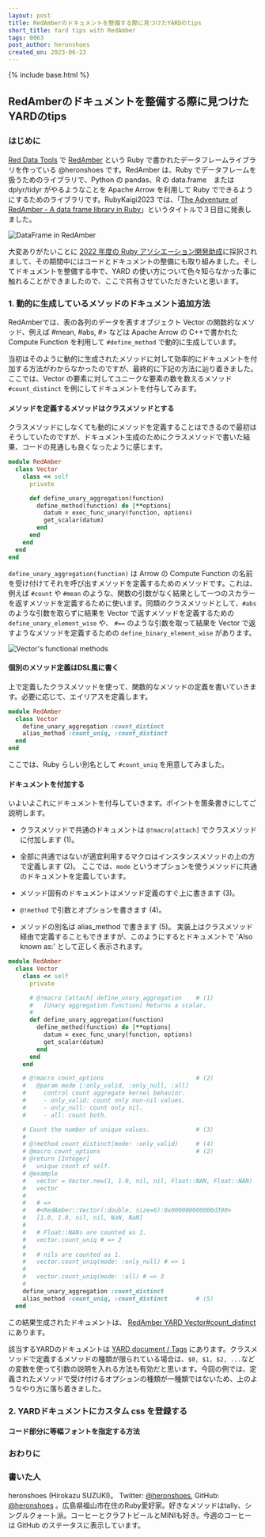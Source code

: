 ```yaml
---
layout: post
title: RedAmberのドキュメントを整備する際に見つけたYARDのtips
short_title: Yard tips with RedAmber
tags: 0063
post_author: heronshoes
created_on: 2023-06-23
---
```

{% include base.html %}

## RedAmberのドキュメントを整備する際に見つけたYARDのtips

### はじめに

[Red Data Tools](https://red-data-tools.github.io/ja/) で [RedAmber](https://github.com/red-data-tools/red_amber) という Ruby で書かれたデータフレームライブラリを作っている @heronshoes です。RedAmber は、Ruby でデータフレームを扱うためのライブラリで、Python の pandas、R の data.frame　または dplyr/tidyr がやるようなことを Apache Arrow を利用して Ruby でできるようにするためのライブラリです。RubyKaigi2023 では、「[The Adventure of RedAmber - A data frame library in Ruby](https://rubykaigi.org/2023/presentations/heronshoes.html)」というタイトルで３日目に発表しました。

![DataFrame in RedAmber]({{base}}{{site.baseurl}}/images/0063-yardTipsWithRedAmber/DataFrame_in_RedAmber.png)

大変ありがたいことに [2022 年度の Ruby アソシエーション開発助成](https://www.ruby.or.jp/ja/news/20221027)に採択されまして、その期間中にはコードとドキュメントの整備にも取り組みました。そしてドキュメントを整備する中で、YARD の使い方について色々知らなかった事に触れることができましたので、ここで共有させていただきたいと思います。

### 1. 動的に生成しているメソッドのドキュメント追加方法

RedAmberでは、表の各列のデータを表すオブジェクト Vector の関数的なメソッド、例えば #mean, #abs, #> などは Apache Arrow の C++で書かれた Compute Function を利用して `#define_method` で動的に生成しています。

当初はそのように動的に生成されたメソッドに対して効率的にドキュメントを付加する方法がわからなかったのですが、最終的に下記の方法に辿り着きました。ここでは、Vector の要素に対してユニークな要素の数を数えるメソッド `#count_distinct` を例にしてドキュメントを付与してみます。

#### メソッドを定義するメソッドはクラスメソッドとする

クラスメソッドにしなくても動的にメソッドを定義することはできるので最初はそうしていたのですが、ドキュメント生成のためにクラスメソッドで書いた結果、コードの見通しも良くなったように感じます。

```ruby
module RedAmber
  class Vector
    class << self
      private

      def define_unary_aggregation(function)
        define_method(function) do |**options|
          datum = exec_func_unary(function, options)
          get_scalar(datum)
        end
      end
    end
  end
end
```

`define_unary_aggregation(function)` は Arrow の Compute Function の名前を受け付けてそれを呼び出すメソッドを定義するためのメソッドです。これは、例えば `#count` や `#mean` のような、関数の引数がなく結果として一つのスカラーを返すメソッドを定義するために使います。同類のクラスメソッドとして、`#abs` のような引数を取らずに結果を Vector で返すメソッドを定義するための `define_unary_element_wise` や、 `#==` のような引数を取って結果を Vector で返すようなメソッドを定義するための `define_binary_element_wise` があります。

![Vector's functional methods]({{base}}{{site.baseurl}}/images/0063-yardTipsWithRedAmber/Vector_s_functional_methods.png)

#### 個別のメソッド定義はDSL風に書く

上で定義したクラスメソッドを使って、関数的なメソッドの定義を書いていきます。必要に応じて、エイリアスを定義します。

```ruby
module RedAmber
  class Vector
    define_unary_aggregation :count_distinct
    alias_method :count_uniq, :count_distinct
  end
end
```

ここでは、Ruby らしい別名として `#count_uniq` を用意してみました。

#### ドキュメントを付加する

いよいよこれにドキュメントを付与していきます。ポイントを箇条書きにしてご説明します。

- クラスメソッドで共通のドキュメントは `@!macro[attach]` でクラスメソッドに付加します (1)。

- 全部に共通ではないが適宜利用するマクロはインスタンスメソッドの上の方で定義します (2)。
  ここでは、`mode` というオプションを使うメソッドに共通のドキュメントを定義しています。

- メソッド固有のドキュメントはメソッド定義のすぐ上に書きます (3)。

- `@!method` で引数とオプションを書きます (4)。

- メソッドの別名は alias_method で書きます (5)。 実装上はクラスメソッド経由で定義することもできますが、このようにするとドキュメントで 'Also known as:' として正しく表示されます。

```ruby
module RedAmber
  class Vector
    class << self
      private

      # @!macro [attach] define_unary_aggregation    # (1)
      #   [Unary aggregation function] Returns a scalar.
      #
      def define_unary_aggregation(function)
        define_method(function) do |**options|
          datum = exec_func_unary(function, options)
          get_scalar(datum)
        end
      end
    end

    # @!macro count_options                          # (2)
    #   @param mode [:only_valid, :only_null, :all]
    #     control count aggregate kernel behavior.
    #     - only_valid: count only non-nil values.
    #     - only_null: count only nil.
    #     - all: count both.

    # Count the number of unique values.             # (3)
    #
    # @!method count_distinct(mode: :only_valid)     # (4)
    # @macro count_options                           # (2)
    # @return [Integer]
    #   unique count of self.
    # @example
    #   vector = Vector.new(1, 1.0, nil, nil, Float::NAN, Float::NAN)
    #   vector
    #
    #   # =>
    #   #<RedAmber::Vector(:double, size=6):0x000000000000d390>
    #   [1.0, 1.0, nil, nil, NaN, NaN]
    #
    #   # Float::NANs are counted as 1.
    #   vector.count_uniq # => 2
    #
    #   # nils are counted as 1.
    #   vector.count_uniq(mode: :only_null) # => 1
    #
    #   vector.count_uniq(mode: :all) # => 3
    #
    define_unary_aggregation :count_distinct
    alias_method :count_uniq, :count_distinct        # (5)
  end
```

この結果生成されたドキュメントは、 [RedAmber YARD Vector#count_distinct](https://red-data-tools.github.io/red_amber/RedAmber/Vector.html#count_distinct-instance_method) にあります。

該当するYARDのドキュメントは [YARD document / Tags](https://rubydoc.info/gems/yard/file/docs/Tags.md#macro) にあります。クラスメソッドで定義するメソッドの種類が限られている場合は、`$0, $1, $2, ...`などの変数を使って引数の説明を入れる方法も有効だと思います。今回の例では、定義されたメソッドで受け付けるオプションの種類が一種類ではないため、上のようなやり方に落ち着きました。

### 2. YARDドキュメントにカスタム css を登録する


#### コード部分に等幅フォントを指定する方法

### おわりに

### 書いた人

heronshoes (Hirokazu SUZUKI)。 Twitter: [@heronshoes](https://twitter.com/heronshoes), GitHub: [@heronshoes](https://github.com/heronshoes) 。広島県福山市在住のRuby愛好家。好きなメソッドはtally、シングルクォート派。コーヒーとクラフトビールとMINIも好き。今週のコーヒーは GitHub のステータスに表示しています。

